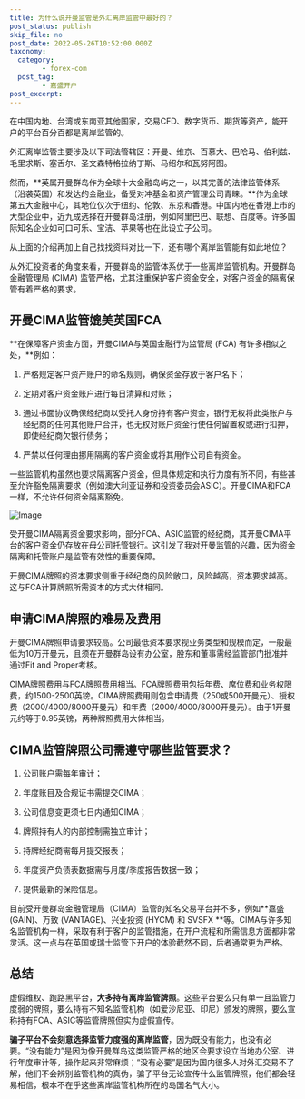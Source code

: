 ```yaml
---
title: 为什么说开曼监管是外汇离岸监管中最好的？
post_status: publish
skip_file: no
post_date: 2022-05-26T10:52:00.000Z
taxonomy:
  category:
        - forex-com
  post_tag:
        - 嘉盛开户
post_excerpt: 
---
```

在中国内地、台湾或东南亚其他国家，交易CFD、数字货币、期货等资产，能开户的平台百分百都是离岸监管的。

外汇离岸监管主要涉及以下司法管辖区：开曼、维京、百慕大、巴哈马、伯利兹、毛里求斯、塞舌尔、圣文森特格拉纳丁斯、马绍尔和瓦努阿图。

然而，**英属开曼群岛作为全球十大金融岛屿之一，以其完善的法律监管体系（沿袭英国）和发达的金融业，备受对冲基金和资产管理公司青睐。**作为全球第五大金融中心，其地位仅次于纽约、伦敦、东京和香港。中国内地在香港上市的大型企业中，近九成选择在开曼群岛注册，例如阿里巴巴、联想、百度等。许多国际知名企业如可口可乐、宝洁、苹果等也在此设立子公司。

从上面的介绍再加上自己找找资料对比一下，还有哪个离岸监管能有如此地位？

从外汇投资者的角度来看，开曼群岛的监管体系优于一些离岸监管机构。开曼群岛金融管理局 (CIMA) 监管严格，尤其注重保护客户资金安全，对客户资金的隔离保管有着严格的要求。

## 开曼CIMA监管媲美英国FCA

**在保障客户资金方面，开曼CIMA与英国金融行为监管局 (FCA) 有许多相似之处，**例如：

1. 严格规定客户资产账户的命名规则，确保资金存放于客户名下；

1. 定期对客户资金账户进行每日清算和对账；

1. 通过书面协议确保经纪商以受托人身份持有客户资金，银行无权将此类账户与经纪商的任何其他账户合并，也无权对账户资金行使任何留置权或进行扣押，即使经纪商欠银行债务；

1. 严禁以任何理由挪用隔离的客户资金或将其用作公司自有资金。

一些监管机构虽然也要求隔离客户资金，但具体规定和执行力度有所不同，有些甚至允许豁免隔离要求（例如澳大利亚证券和投资委员会ASIC）。开曼CIMA和FCA一样，不允许任何资金隔离豁免。

![Image](https://prod-files-secure.s3.us-west-2.amazonaws.com/39ed1227-6d7d-4570-be36-9ccd4a2c4241/bd849744-3fcb-4a37-8312-357962c8f065/image.png?X-Amz-Algorithm=AWS4-HMAC-SHA256&X-Amz-Content-Sha256=UNSIGNED-PAYLOAD&X-Amz-Credential=ASIAZI2LB466RSMLQL45%2F20250714%2Fus-west-2%2Fs3%2Faws4_request&X-Amz-Date=20250714T101343Z&X-Amz-Expires=3600&X-Amz-Security-Token=IQoJb3JpZ2luX2VjEBIaCXVzLXdlc3QtMiJHMEUCIQCstACYmqQnHF9gpVwCqnZIFwIpVGl3dnp4nGcrI0O62QIgHRAb59HXCQFGYo%2BonEFF0Mk2wlL78ZYyxl7mRXEaaKAq%2FwMIKhAAGgw2Mzc0MjMxODM4MDUiDI7YjQwj3Nc6HKX1QircA01AU5D0WhXNjgto4TwOrPBD0E45sMaxGNUzZIJmgU5PNoqRrGEs9VV3igx8rRE5RWB5fgPyVpefwbgYMX1icXCVsUXgEQWRHWdPQyA2djB3s6yD0snJhbm3VAu1TnJt8CfGZFgpRnD3%2ByfZN2%2FSWyv%2B3%2B2IHbfsk1PeRk9kOrztR5MK68kEc0dPSvVVE9DPBXhV2MCoG0%2F3ZxrcqmiUglza3XrY6vdaI4HsaTwmQ4sEvkkjJYPt63jc7h25JZpavdYLmH4WYsjzsz3Z%2FJtsMHb4QHNprvNd%2BHdLQZTsg%2BQywjW3Ojza1jMnjnAAxPQ%2BO589OqWhgK9nM4%2BWBnq614tuA8vrnoDfntrGULbTcm6mkrRByCzqbboxjLdoIE0cDRqlGdr71m2UNUWMbacvd2XXDlKRrpsvimOxp3g41%2BAlJ%2BCMekByp538Ga3ITX5qziSRdfPJceBMrQQ67%2Bv1Ud%2B3Hgg7WhYPg3Bz2daKLv3NPTflUOCOT1G%2BXoXNgOjDTQAqA%2Bcs53vchCEUWD9lotlbM9y6H1lAU603VrFKoTyEMuFyz0lwdq%2B%2Fa%2BBgF%2FpJalvvkORdhxBnttZvh6mjGOLm9jWwlqEMNs70XsO%2F2c7yyLoY067AeOVFPNkoMOOX08MGOqUB%2BqaXIL9p97VwStoOaGwzTUVWpHJgUMsLBNVDtwlm8Xbpe9lW82q4%2FpafBZIgIgL9U04v54n5XchgxsyBEA%2BnQbFRGe3eUOkY5dqVyMM95luAXKPxNBR71OxK%2FBYeNs3fVY8ndtLtdANgQE%2FjJvq2PnBAdYBkKSG2shUz21LMRMrLGDS5utnml5BrGj9CSyK2vsec9HJi%2F0YAL1XeBJ2mrhuf0bUA&X-Amz-Signature=b8731bcebd34f626195be27c22c58c0aec151b36c43a81218f92cb41bc593e2f&X-Amz-SignedHeaders=host&x-amz-checksum-mode=ENABLED&x-id=GetObject)

受开曼CIMA隔离资金要求影响，部分FCA、ASIC监管的经纪商，其开曼CIMA平台的客户资金仍存放在母公司托管银行。这引发了我对开曼监管的兴趣，因为资金隔离和托管账户是监管有效性的重要保障。

开曼CIMA牌照的资本要求侧重于经纪商的风险敞口，风险越高，资本要求越高。这与FCA计算牌照所需资本的方式大体相同。

## **申请CIMA牌照的难易及费用**

开曼CIMA牌照申请要求较高。公司最低资本要求视业务类型和规模而定，一般最低为10万开曼元，且须在开曼群岛设有办公室，股东和董事需经监管部门批准并通过Fit and Proper考核。

CIMA牌照费用与FCA牌照费用相当。FCA牌照费用包括年费、席位费和业务权限费，约1500-2500英镑。CIMA牌照费用则包含申请费（250或500开曼元）、授权费（2000/4000/8000开曼元）和年费（2000/4000/8000开曼元）。由于1开曼元约等于0.95英镑，两种牌照费用大体相当。

## CIMA监管牌照公司需遵守哪些监管要求？

1. 公司账户需每年审计；

1. 年度账目及合规证书需提交CIMA；

1. 公司信息变更须七日内通知CIMA；

1. 牌照持有人的内部控制需独立审计；

1. 持牌经纪商需每月提交报表；

1. 年度资产负债表数据需与月度/季度报告数据一致；

1. 提供最新的保险信息。

目前受开曼群岛金融管理局（CIMA）监管的知名交易平台并不多，例如**嘉盛 (GAIN)、万致 (VANTAGE)、兴业投资 (HYCM) 和 SVSFX **等。CIMA与许多知名监管机构一样，采取有利于客户的监管措施，在开户流程和所需信息方面都非常灵活。这一点与在英国或瑞士监管下开户的体验截然不同，后者通常更为严格。

## 总结

虚假维权、跑路黑平台，**大多持有离岸监管牌照**。这些平台要么只有单一且监管力度弱的牌照，要么持有不知名监管机构（如爱沙尼亚、印尼）颁发的牌照，要么宣称持有FCA、ASIC等监管牌照但实为虚假宣传。

**骗子平台不会刻意选择监管力度强的离岸监管**，因为既没有能力，也没有必要。“没有能力”是因为像开曼群岛这类监管严格的地区会要求设立当地办公室、进行年度审计等，操作起来非常麻烦；“没有必要”是因为国内很多人对外汇交易不了解，他们不会辨别监管机构的真伪，骗子平台无论宣传什么监管牌照，他们都会轻易相信，根本不在乎这些离岸监管机构所在的岛国名气大小。